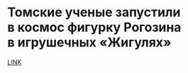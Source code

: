 # Томские ученые запустили в космос фигурку Рогозина в игрушечных «Жигулях»



[LINK](https://varlamov.ru/3475836.html)